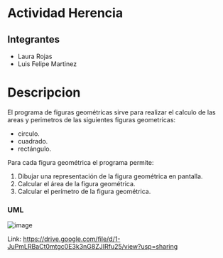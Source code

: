 # Actividad Herencia

## Integrantes
* Laura Rojas
* Luis Felipe Martinez

# Descripcion
El programa de figuras geométricas sirve para realizar el calculo de las areas y perimetros de las siguientes figuras geometricas:
* circulo.
* cuadrado. 
* rectángulo.

Para cada figura geométrica el programa permite: 
1. Dibujar una representación de la figura geométrica en pantalla.
2. Calcular el área de la figura geométrica.
3. Calcular el perímetro de la figura geométrica.

### UML
![image](https://user-images.githubusercontent.com/85198296/159195577-c6511cc5-58c0-49fe-a4ad-1342697e2422.png)

Link: https://drive.google.com/file/d/1-JuPmLRBaCt0mtgc0E3k3nG8ZJIRfu25/view?usp=sharing
